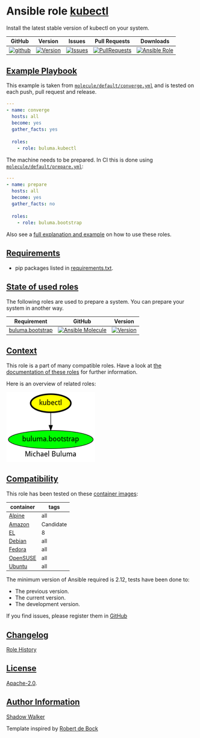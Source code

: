 # Ansible role [kubectl](https://galaxy.ansible.com/ui/standalone/roles/buluma/kubectl/documentation)

Install the latest stable version of kubectl on your system.

|GitHub|Version|Issues|Pull Requests|Downloads|
|------|-------|------|-------------|---------|
|[![github](https://github.com/buluma/ansible-role-kubectl/actions/workflows/molecule.yml/badge.svg)](https://github.com/buluma/ansible-role-kubectl/actions/workflows/molecule.yml)|[![Version](https://img.shields.io/github/release/buluma/ansible-role-kubectl.svg)](https://github.com/buluma/ansible-role-kubectl/releases/)|[![Issues](https://img.shields.io/github/issues/buluma/ansible-role-kubectl.svg)](https://github.com/buluma/ansible-role-kubectl/issues/)|[![PullRequests](https://img.shields.io/github/issues-pr-closed-raw/buluma/ansible-role-kubectl.svg)](https://github.com/buluma/ansible-role-kubectl/pulls/)|[![Ansible Role](https://img.shields.io/ansible/role/d/buluma/kubectl)](https://galaxy.ansible.com/ui/standalone/roles/buluma/kubectl/documentation)|

## [Example Playbook](#example-playbook)

This example is taken from [`molecule/default/converge.yml`](https://github.com/buluma/ansible-role-kubectl/blob/master/molecule/default/converge.yml) and is tested on each push, pull request and release.

```yaml
---
- name: converge
  hosts: all
  become: yes
  gather_facts: yes

  roles:
    - role: buluma.kubectl
```

The machine needs to be prepared. In CI this is done using [`molecule/default/prepare.yml`](https://github.com/buluma/ansible-role-kubectl/blob/master/molecule/default/prepare.yml):

```yaml
---
- name: prepare
  hosts: all
  become: yes
  gather_facts: no

  roles:
    - role: buluma.bootstrap
```

Also see a [full explanation and example](https://buluma.github.io/how-to-use-these-roles.html) on how to use these roles.


## [Requirements](#requirements)

- pip packages listed in [requirements.txt](https://github.com/buluma/ansible-role-kubectl/blob/master/requirements.txt).

## [State of used roles](#state-of-used-roles)

The following roles are used to prepare a system. You can prepare your system in another way.

| Requirement | GitHub | Version |
|-------------|--------|--------|
|[buluma.bootstrap](https://galaxy.ansible.com/buluma/bootstrap)|[![Ansible Molecule](https://github.com/buluma/ansible-role-bootstrap/actions/workflows/molecule.yml/badge.svg)](https://github.com/buluma/ansible-role-bootstrap/actions/workflows/molecule.yml)|[![Version](https://img.shields.io/github/release/buluma/ansible-role-bootstrap.svg)](https://github.com/shadowwalker/ansible-role-bootstrap)|

## [Context](#context)

This role is a part of many compatible roles. Have a look at [the documentation of these roles](https://buluma.github.io/) for further information.

Here is an overview of related roles:

![dependencies](https://raw.githubusercontent.com/buluma/ansible-role-kubectl/png/requirements.png "Dependencies")

## [Compatibility](#compatibility)

This role has been tested on these [container images](https://hub.docker.com/u/buluma):

|container|tags|
|---------|----|
|[Alpine](https://hub.docker.com/repository/docker/buluma/alpine/general)|all|
|[Amazon](https://hub.docker.com/repository/docker/buluma/amazonlinux/general)|Candidate|
|[EL](https://hub.docker.com/repository/docker/buluma/enterpriselinux/general)|8|
|[Debian](https://hub.docker.com/repository/docker/buluma/debian/general)|all|
|[Fedora](https://hub.docker.com/repository/docker/buluma/fedora/general)|all|
|[OpenSUSE](https://hub.docker.com/repository/docker/buluma/opensuse/general)|all|
|[Ubuntu](https://hub.docker.com/repository/docker/buluma/ubuntu/general)|all|

The minimum version of Ansible required is 2.12, tests have been done to:

- The previous version.
- The current version.
- The development version.

If you find issues, please register them in [GitHub](https://github.com/buluma/ansible-role-kubectl/issues)

## [Changelog](#changelog)

[Role History](https://github.com/buluma/ansible-role-kubectl/blob/master/CHANGELOG.md)

## [License](#license)

[Apache-2.0](https://github.com/buluma/ansible-role-kubectl/blob/master/LICENSE).

## [Author Information](#author-information)

[Shadow Walker](https://buluma.github.io/)


Template inspired by [Robert de Bock](https://github.com/robertdebock)
